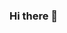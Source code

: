 ### Hi there 👋

<!--
**zrodrigolimaz/zrodrigolimaz** is a ✨ _special_ ✨ repository because its `README.md` (this file) appears on your GitHub profile.

Here are some ideas to get you started:

- 🔭 Hoje trabalho com front-end ...
- 🌱 Estudando JavaScript...
- 👯 Contate-me no email: zrodrigolimaz@gmail.com ...
- 🤔 I’m looking for help with ...
- 💬 Ask me about ...
- 📫 How to reach me: ...
- 😄 Pronouns: ...
- ⚡ Fun fact: ...
-->
